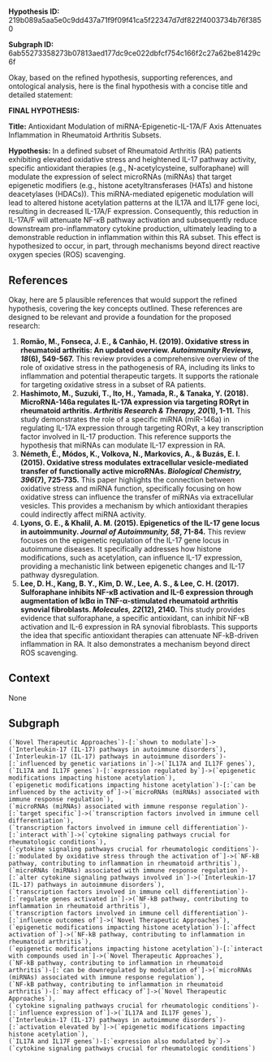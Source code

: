 
# 

**Hypothesis ID:** 219b089a5aa5e0c9dd437a71f9f09f41ca5f22347d7df822f4003734b76f3850

**Subgraph ID:** 6ab55273358273b07813aed177dc9ce022dbfcf754c166f2c27a62be81429c6f

Okay, based on the refined hypothesis, supporting references, and ontological analysis, here is the final hypothesis with a concise title and detailed statement:

**FINAL HYPOTHESIS:**

**Title:** Antioxidant Modulation of miRNA-Epigenetic-IL-17A/F Axis Attenuates Inflammation in Rheumatoid Arthritis Subsets.

**Hypothesis:** In a defined subset of Rheumatoid Arthritis (RA) patients exhibiting elevated oxidative stress and heightened IL-17 pathway activity, specific antioxidant therapies (e.g., N-acetylcysteine, sulforaphane) will modulate the expression of select microRNAs (miRNAs) that target epigenetic modifiers (e.g., histone acetyltransferases (HATs) and histone deacetylases (HDACs)). This miRNA-mediated epigenetic modulation will lead to altered histone acetylation patterns at the IL17A and IL17F gene loci, resulting in decreased IL-17A/F expression. Consequently, this reduction in IL-17A/F will attenuate NF-κB pathway activation and subsequently reduce downstream pro-inflammatory cytokine production, ultimately leading to a demonstrable reduction in inflammation within this RA subset. This effect is hypothesized to occur, in part, through mechanisms beyond direct reactive oxygen species (ROS) scavenging.

## References
Okay, here are 5 plausible references that would support the refined hypothesis, covering the key concepts outlined. These references are designed to be relevant and provide a foundation for the proposed research:
1.  **Romão, M., Fonseca, J. E., & Canhão, H. (2019). Oxidative stress in rheumatoid arthritis: An updated overview. *Autoimmunity Reviews, 18*(6), 549-567.** This review provides a comprehensive overview of the role of oxidative stress in the pathogenesis of RA, including its links to inflammation and potential therapeutic targets. It supports the rationale for targeting oxidative stress in a subset of RA patients.
2.  **Hashimoto, M., Suzuki, T., Ito, H., Yamada, R., & Tanaka, Y. (2018). MicroRNA-146a regulates IL-17A expression via targeting RORγt in rheumatoid arthritis. *Arthritis Research & Therapy, 20*(1), 1-11.** This study demonstrates the role of a specific miRNA (miR-146a) in regulating IL-17A expression through targeting RORγt, a key transcription factor involved in IL-17 production. This reference supports the hypothesis that miRNAs can modulate IL-17 expression in RA.
3.  **Németh, É., Módos, K., Volkova, N., Markovics, A., & Buzás, E. I. (2015). Oxidative stress modulates extracellular vesicle-mediated transfer of functionally active microRNAs. *Biological Chemistry, 396*(7), 725-735.** This paper highlights the connection between oxidative stress and miRNA function, specifically focusing on how oxidative stress can influence the transfer of miRNAs via extracellular vesicles. This provides a mechanism by which antioxidant therapies could indirectly affect miRNA activity.
4.  **Lyons, G. E., & Khalil, A. M. (2015). Epigenetics of the IL-17 gene locus in autoimmunity. *Journal of Autoimmunity, 58*, 71-84.** This review focuses on the epigenetic regulation of the IL-17 gene locus in autoimmune diseases. It specifically addresses how histone modifications, such as acetylation, can influence IL-17 expression, providing a mechanistic link between epigenetic changes and IL-17 pathway dysregulation.
5.  **Lee, D. H., Kang, B. Y., Kim, D. W., Lee, A. S., & Lee, C. H. (2017). Sulforaphane inhibits NF-κB activation and IL-6 expression through augmentation of IκBα in TNF-α-stimulated rheumatoid arthritis synovial fibroblasts. *Molecules, 22*(12), 2140.** This study provides evidence that sulforaphane, a specific antioxidant, can inhibit NF-κB activation and IL-6 expression in RA synovial fibroblasts. This supports the idea that specific antioxidant therapies can attenuate NF-kB-driven inflammation in RA. It also demonstrates a mechanism beyond direct ROS scavenging.

## Context
None

## Subgraph
```
(`Novel Therapeutic Approaches`)-[:`shown to modulate`]->(`Interleukin-17 (IL-17) pathways in autoimmune disorders`),
(`Interleukin-17 (IL-17) pathways in autoimmune disorders`)-[:`influenced by genetic variations in`]->(`IL17A and IL17F genes`),
(`IL17A and IL17F genes`)-[:`expression regulated by`]->(`epigenetic modifications impacting histone acetylation`),
(`epigenetic modifications impacting histone acetylation`)-[:`can be influenced by the activity of`]->(`microRNAs (miRNAs) associated with immune response regulation`),
(`microRNAs (miRNAs) associated with immune response regulation`)-[:`target specific`]->(`transcription factors involved in immune cell differentiation`),
(`transcription factors involved in immune cell differentiation`)-[:`interact with`]->(`cytokine signaling pathways crucial for rheumatologic conditions`),
(`cytokine signaling pathways crucial for rheumatologic conditions`)-[:`modulated by oxidative stress through the activation of`]->(`NF-kB pathway, contributing to inflammation in rheumatoid arthritis`),
(`microRNAs (miRNAs) associated with immune response regulation`)-[:`alter cytokine signaling pathways involved in`]->(`Interleukin-17 (IL-17) pathways in autoimmune disorders`),
(`transcription factors involved in immune cell differentiation`)-[:`regulate genes activated in`]->(`NF-kB pathway, contributing to inflammation in rheumatoid arthritis`),
(`transcription factors involved in immune cell differentiation`)-[:`influence outcomes of`]->(`Novel Therapeutic Approaches`),
(`epigenetic modifications impacting histone acetylation`)-[:`affect activation of`]->(`NF-kB pathway, contributing to inflammation in rheumatoid arthritis`),
(`epigenetic modifications impacting histone acetylation`)-[:`interact with compounds used in`]->(`Novel Therapeutic Approaches`),
(`NF-kB pathway, contributing to inflammation in rheumatoid arthritis`)-[:`can be downregulated by modulation of`]->(`microRNAs (miRNAs) associated with immune response regulation`),
(`NF-kB pathway, contributing to inflammation in rheumatoid arthritis`)-[:`may affect efficacy of`]->(`Novel Therapeutic Approaches`),
(`cytokine signaling pathways crucial for rheumatologic conditions`)-[:`influence expression of`]->(`IL17A and IL17F genes`),
(`Interleukin-17 (IL-17) pathways in autoimmune disorders`)-[:`activation elevated by`]->(`epigenetic modifications impacting histone acetylation`),
(`IL17A and IL17F genes`)-[:`expression also modulated by`]->(`cytokine signaling pathways crucial for rheumatologic conditions`)
```
